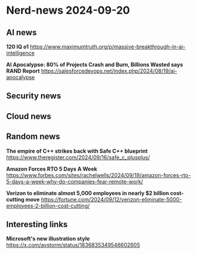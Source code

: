 # Nerd-news 2024-09-20

## AI news 

**120 IQ o1**
https://www.maximumtruth.org/p/massive-breakthrough-in-ai-intelligence

**AI Apocalypse: 80% of Projects Crash and Burn, Billions Wasted says RAND Report**
https://salesforcedevops.net/index.php/2024/08/19/ai-apocalypse

## Security news

## Cloud news

## Random news

**The empire of C++ strikes back with Safe C++ blueprint**
https://www.theregister.com/2024/09/16/safe_c_plusplus/

**Amazon Forces RTO 5 Days A Week**
https://www.forbes.com/sites/rachelwells/2024/09/19/amazon-forces-rto-5-days-a-week-why-do-companies-fear-remote-work/

**Verizon to eliminate almost 5,000 employees in nearly $2 billion cost-cutting move**
https://fortune.com/2024/09/12/verizon-eliminate-5000-employees-2-billion-cost-cutting/

## Interesting links

**Microsoft's new illustration style**
https://x.com/avstorm/status/1836835349546602605